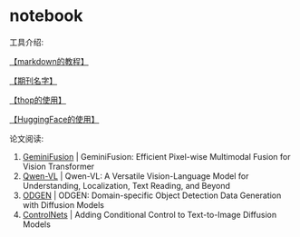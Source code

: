 # notebook

工具介绍:

[【markdown的教程】](https://github.com/icey-zhang/notebook/blob/main/makedown.md)

[【期刊名字】](https://github.com/icey-zhang/notebook/blob/main/journal_name.md)

[【thop的使用】](https://github.com/icey-zhang/notebook/blob/main/thop.md)

[【HuggingFace的使用】](https://github.com/icey-zhang/notebook/blob/main/HuggingFace.md)


论文阅读:

1. [GeminiFusion](https://github.com/icey-zhang/notebook/blob/main/GeminiFusion.md) | GeminiFusion: Efficient Pixel-wise Multimodal Fusion for Vision Transformer
2. [Qwen-VL](https://github.com/icey-zhang/notebook/blob/main/Qwen.md) | Qwen-VL: A Versatile Vision-Language Model for Understanding, Localization, Text Reading, and Beyond
3. [ODGEN](https://github.com/icey-zhang/notebook/blob/main/ODGEN.md) | ODGEN: Domain-specific Object Detection Data Generation with Diffusion Models
4. [ControlNets](https://github.com/icey-zhang/notebook/blob/main/ControlNets.md) | Adding Conditional Control to Text-to-Image Diffusion Models

